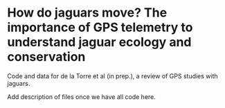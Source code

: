 # How do jaguars move? The importance of GPS telemetry to understand jaguar ecology and conservation

Code and data for de la Torre et al (in prep.), a review of GPS studies with jaguars.

Add description of files once we have all code here.
